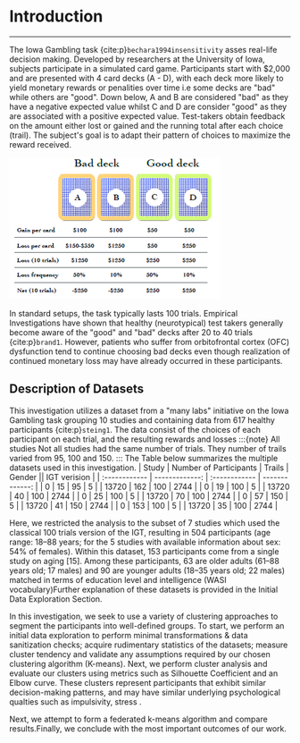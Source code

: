 # Introduction
---

The Iowa Gambling task {cite:p}`bechara1994insensitivity` asses real-life decision making. Developed by researchers at the University of Iowa, subjects participate in a simulated card game. Participants start with $2,000 and are presented with 4 card decks (A - D), with each deck more likely to yield monetary rewards or penalities over time i.e some decks are "bad" while others are "good". Down below, A and B are considered "bad" as they have a negative expected value whilst C and D are consider "good" as they are associated with a positive expected value. Test-takers obtain feedback on the amount either lost or gained and the running total after each choice (trail). The subject's goal is to adapt their pattern of choices to maximize the reward received.

![Iowa-Gambling-Task](images/iowagambling.png)

In standard setups, the task typically lasts 100 trials. Empirical Investigations  have shown that healthy (neurotypical) test takers generally become aware of the "good" and "bad" decks after 20 to 40 trials {cite:p}`brand1`. However, patients who suffer from orbitofrontal cortex (OFC) dysfunction tend to continue choosing bad decks even though realization of continued monetary loss may have already occurred in these participants.

## Description of Datasets
This investigation utilizes a dataset from a "many labs" initiative on the Iowa Gambling task grouping 10 studies and containing data from 617 healthy participants {cite:p}`steing1`. The data consist of the choices of each participant on each trial, and the resulting rewards and losses
:::{note}
All studies Not all studies had the same number of trials. They number of trails varied from 95, 100 and 150. 
:::
The Table below summarizes the multiple datasets used in this investigation.
|    Study      | Number of Participants |    Trails      | Gender || IGT verision |
| :------------ | -------------: | :------------ | -------------: |
|        0      |        15      |        95     |        5       |
|     13720     |      162      |     100     |      2744      |
|        0      |        19     |        100      |        5       |
|     13720     |      40     |     100     |      2744      |
|        0      |        25       |        100      |        5       |
|     13720     |      70      |     100     |      2744      |
|        0      |        57       |        150      |        5       |
|     13720     |      41      |     150    |      2744      |
|        0      |        153       |        100      |        5       |
|     13720     |      35      |     100     |      2744      |



Here, we restricted the analysis to the subset of 7 studies which used the classical 100 trials version of the IGT, resulting in 504 participants (age range: 18–88 years; for the 5 studies with available information about sex: 54% of females). Within this dataset, 153 participants come from a single study on aging [15]. Among these participants, 63 are older adults (61–88 years old; 17 males) and 90 are younger adults (18–35 years old; 22 males) matched in terms of education level and intelligence (WASI vocabulary)Further explanation of these datasets is provided in the Initial Data Exploration Section.

In this investigation, we seek to use a variety of clustering approaches to segment the participants into well-defined groups. 
To start, we perform an initial data exploration to perform minimal transformations & data sanitization checks; acquire  rudimentary statistics of the datasets; measure cluster tendency and validate any assumptions required by our chosen clustering algorithm (K-means). Next, we perform cluster analysis  and evaluate our clusters using metrics such as Silhouette Coefficient and an Elbow curve. 
These clusters represent participants that exhibit similar decision-making patterns, and may have similar underlying psychological qualties such as impulsivity, stress  . 

Next, we attempt to form a federated k-means algorithm and compare results.Finally, we conclude with the most important outcomes of our work. 